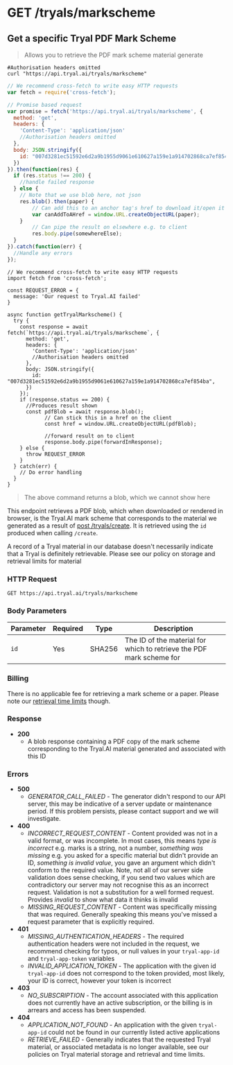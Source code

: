 # <span class="get">GET</span> /tryals/markscheme

## Get a specific Tryal PDF Mark Scheme

> Allows you to retrieve the PDF mark scheme material generate

```shell
#Authorisation headers omitted
curl "https://api.tryal.ai/tryals/markscheme"
```

```javascript
// We recommend cross-fetch to write easy HTTP requests
var fetch = require('cross-fetch');

// Promise based request
var promise = fetch('https://api.tryal.ai/tryals/markscheme', {
  method: 'get',
  headers: {
    'Content-Type': 'application/json'
    //Authorisation headers omitted
  }, 
  body: JSON.stringify({
    id: "007d3281ec51592e6d2a9b1955d9061e610627a159e1a914702868ca7ef854ba",
  })
}).then(function(res) {
  if (res.status !== 200) {
    //handle failed response
  } else {
    // Note that we use blob here, not json
    res.blob().then(paper) {
        // Can add this to an anchor tag's href to download it/open it in browser
    	var canAddToAHref = window.URL.createObjectURL(paper);
    }
		// Can pipe the result on elsewhere e.g. to client
		res.body.pipe(somewhereElse);
  }
}).catch(function(err) {
  //Handle any errors
});
```

```javascript--ESNext
// We recommend cross-fetch to write easy HTTP requests
import fetch from 'cross-fetch';

const REQUEST_ERROR = {
  message: 'Our request to Tryal.AI failed'
}

async function getTryalMarkscheme() {
  try {
    const response = await fetch(`https://api.tryal.ai/tryals/markscheme`, {
      method: 'get',
      headers: {
        'Content-Type': 'application/json'
        //Authorisation headers omitted
      },
      body: JSON.stringify({
        id: "007d3281ec51592e6d2a9b1955d9061e610627a159e1a914702868ca7ef854ba",
      })
    });
    if (response.status == 200) {
      //Produces result shown
      const pdfBlob = await response.blob();
			// Can stick this in a href on the client
			const href = window.URL.createObjectURL(pdfBlob);

			//forward result on to client
			response.body.pipe(forwardInResponse);
    } else {
      throw REQUEST_ERROR
    }
  } catch(err) {
    // Do error handling
  }
}
```

> The above command returns a blob, which we cannot show here

This endpoint retrieves a PDF blob, which when downloaded or rendered in browser, is the Tryal.AI
mark scheme that corresponds to the material we generated as a result of [<span class="post">post</span> /tryals/create](#post-tryals-create). It is retrieved using the `id` produced when calling `/create`. 

<aside class="notice">
  A record of a Tryal material in our database doesn't necessarily indicate that a Tryal is 
  definitely retrievable. Please see our policy on storage and retrieval limits for material 
</aside>

### HTTP Request

`GET https://api.tryal.ai/tryals/markscheme`

### Body Parameters

Parameter | Required | Type | Description 
--------- | ------- | ----- | -----------
`id` | Yes | SHA256 | The ID of the material for which to retrieve the PDF mark scheme for

### Billing

There is no applicable fee for retrieving a mark scheme or a paper. Please note our [retrieval time limits](#storage-and-retrieval) though.

### Response
- **200**
  - A blob response containing a PDF copy of the mark scheme corresponding to the Tryal.AI material generated and associated with this ID

### Errors
- **500**
  - *GENERATOR_CALL_FAILED* - The generator didn't respond to our API server, this may be indicative of a server
    update or maintenance period. If this problem persists, please contact support and we will investigate.
- **400**
  - *INCORRECT_REQUEST_CONTENT* - Content provided was not in a valid format, or was incomplete. In 
    most cases, this means *type is incorrect* e.g. marks is a string, not a number, *something was missing*
    e.g. you asked for a specific material but didn't provide an ID, *something is invalid value*, you gave
    an argument which didn't conform to the required value.
    Note, not all of our server side validation does sense checking, if you send two values which are contradictory
    our server may not recognise this as an incorrect request. Validation is not a substitution for a well formed
    request. Provides *invalid* to show what data it thinks is invalid
  - *MISSING_REQUEST_CONTENT* - Content was specifically missing that was required. Generally speaking this means
    you've missed a request parameter that is explicitly required.
- **401**
  - *MISSING_AUTHENTICATION_HEADERS* - The required authentication headers were not included in the
    request, we recommend checking for typos, or null values in your `tryal-app-id` and `tryal-app-token`
    variables
  - *INVALID_APPLICATION_TOKEN* - The application with the given id `tryal-app-id` does not correspond to
    the token provided, most likely, your ID is correct, however your token is incorrect
- **403**
  - *NO_SUBSCRIPTION* - The account associated with this application does not currently have an active
    subscription, or the billing is in arrears and access has been suspended.
- **404**
  - *APPLICATION_NOT_FOUND* - An application with the given `tryal-app-id` could not be found in our
    currently listed active applications
  - *RETRIEVE_FAILED* - Generally indicates that the requested Tryal material, or associated metadata is no longer
    available, see our policies on Tryal material storage and retrieval and time limits.  

